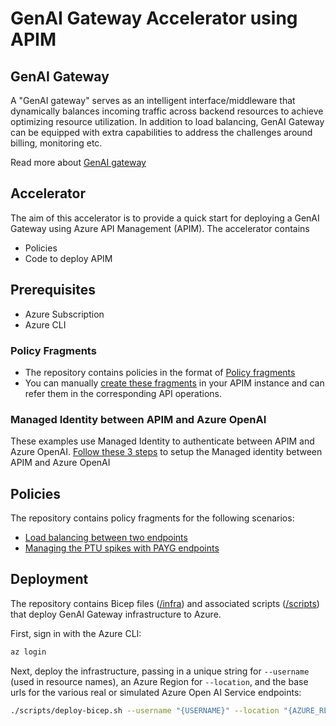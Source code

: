 # GenAI Gateway Accelerator using APIM

## GenAI Gateway

A "GenAI gateway" serves as an intelligent interface/middleware that dynamically balances incoming traffic across backend resources to achieve optimizing resource utilization. In addition to load balancing, GenAI Gateway can be equipped with extra capabilities to address the challenges around billing, monitoring etc.

Read more about [GenAI gateway](https://learn.microsoft.com/en-us/ai/playbook/technology-guidance/generative-ai/genai-gateway/)

## Accelerator

The aim of this accelerator is to provide a quick start for deploying a GenAI Gateway using Azure API Management (APIM). The accelerator contains

- Policies
- Code to deploy APIM

## Prerequisites

- Azure Subscription
- Azure CLI

### Policy Fragments

- The repository contains policies in the format of [Policy fragments](https://learn.microsoft.com/en-us/azure/api-management/policy-fragments)
- You can manually [create these fragments](https://learn.microsoft.com/en-us/azure/api-management/policy-fragments#create-a-policy-fragment) in your APIM instance and can refer them in the corresponding API operations.

### Managed Identity between APIM and Azure OpenAI

These examples use Managed Identity to authenticate between APIM and Azure OpenAI. [Follow these 3 steps](https://learn.microsoft.com/en-us/azure/api-management/api-management-authenticate-authorize-azure-openai#authenticate-with-managed-identity) to setup the Managed identity between APIM and Azure OpenAI

## Policies

The repository contains policy fragments for the following scenarios:

- [Load balancing between two endpoints](./policies/load-balancing-round-robin/load-balancing-payg.xml)
- [Managing the PTU spikes with PAYG endpoints](./policies/manage-spikes-with-payg/retry-with-payg.xml)

## Deployment

The repository contains Bicep files ([/infra](./infra/)) and associated scripts ([/scripts](./scripts/)) that deploy GenAI Gateway infrastructure to Azure.

First, sign in with the Azure CLI:

```bash
az login
```

Next, deploy the infrastructure, passing in a unique string for `--username` (used in resource names), an Azure Region for `--location`, and the base urls for the various real or simulated Azure Open AI Service endpoints:

```bash
./scripts/deploy-bicep.sh --username "{USERNAME}" --location "{AZURE_REGION}" --ptuEndpoint1 "{PTU_DEPLOYMENT_1_BASE_URL}" --paygEndpoint1 "{PAYG_DEPLOYMENT_1_BASE_URL}" --paygEndpoint2 "{PAYG_DEPLOYMENT_2_BASE_URL}"
```
